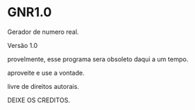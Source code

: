 # GNR1.0
Gerador de numero real.

Versão 1.0 

provelmente, esse programa sera obsoleto daqui a um tempo.

aproveite e use a vontade.

livre de direitos autorais. 

DEIXE OS CREDITOS.
